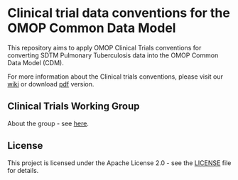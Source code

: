 # Clinical trial data conventions for the OMOP Common Data Model

This repository aims to apply OMOP Clinical Trials conventions for converting SDTM Pulmonary Tuberculosis data into the OMOP Common Data Model (CDM).

For more information about the Clinical trials conventions, please visit our [wiki](https://github.com/OHDSI/ClinicalTrialsWGETL/wiki) or download [pdf](docs/omop_clinical_trials_data_conventions_v1.0_July_2020.pdf) version.



## Clinical Trials Working Group

About the group - see [here](https://www.ohdsi.org/web/wiki/doku.php?id=projects:workgroups:clinicalstudy).


## License

This project is licensed under the Apache License 2.0 - see the [LICENSE](LICENSE) file for details.